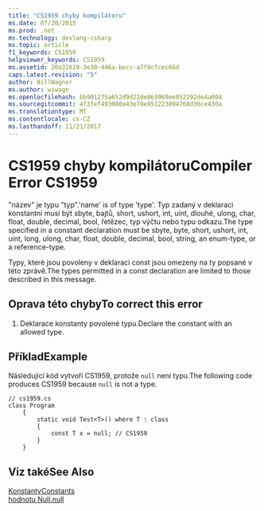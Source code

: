 ```yaml
---
title: "CS1959 chyby kompilátoru"
ms.date: 07/20/2015
ms.prod: .net
ms.technology: devlang-csharp
ms.topic: article
f1_keywords: CS1959
helpviewer_keywords: CS1959
ms.assetid: 20a31619-3e30-446a-becc-a7f8cfcec66d
caps.latest.revision: "5"
author: BillWagner
ms.author: wiwagn
ms.openlocfilehash: bb901275a652d9d22de063969ee852292de4a004
ms.sourcegitcommit: 4f3fef493080a43e70e951223894768d36ce430a
ms.translationtype: MT
ms.contentlocale: cs-CZ
ms.lasthandoff: 11/21/2017
---
```

# <a name="compiler-error-cs1959"></a><span data-ttu-id="45305-102">CS1959 chyby kompilátoru</span><span class="sxs-lookup"><span data-stu-id="45305-102">Compiler Error CS1959</span></span>
<span data-ttu-id="45305-103">"název" je typu "typ".</span><span class="sxs-lookup"><span data-stu-id="45305-103">'name' is of type 'type'.</span></span> <span data-ttu-id="45305-104">Typ zadaný v deklaraci konstantní musí být sbyte, bajtů, short, ushort, int, uint, dlouhé, ulong, char, float, double, decimal, bool, řetězec, typ výčtu nebo typu odkazu.</span><span class="sxs-lookup"><span data-stu-id="45305-104">The type specified in a constant declaration must be sbyte, byte, short, ushort, int, uint, long, ulong, char, float, double, decimal, bool, string, an enum-type, or a reference-type.</span></span>  
  
 <span data-ttu-id="45305-105">Typy, které jsou povoleny v deklaraci const jsou omezeny na ty popsané v této zprávě.</span><span class="sxs-lookup"><span data-stu-id="45305-105">The types permitted in a const declaration are limited to those described in this message.</span></span>  
  
## <a name="to-correct-this-error"></a><span data-ttu-id="45305-106">Oprava této chyby</span><span class="sxs-lookup"><span data-stu-id="45305-106">To correct this error</span></span>  
  
1.  <span data-ttu-id="45305-107">Deklarace konstanty povolené typu.</span><span class="sxs-lookup"><span data-stu-id="45305-107">Declare the constant with an allowed type.</span></span>  
  
## <a name="example"></a><span data-ttu-id="45305-108">Příklad</span><span class="sxs-lookup"><span data-stu-id="45305-108">Example</span></span>  
 <span data-ttu-id="45305-109">Následující kód vytvoří CS1959, protože `null` není typu.</span><span class="sxs-lookup"><span data-stu-id="45305-109">The following code produces CS1959 because `null` is not a type.</span></span>  
  
```  
// cs1959.cs  
class Program  
    {  
        static void Test<T>() where T : class  
        {  
            const T x = null; // CS1959  
        }  
    }  
```  
  
## <a name="see-also"></a><span data-ttu-id="45305-110">Viz také</span><span class="sxs-lookup"><span data-stu-id="45305-110">See Also</span></span>  
 [<span data-ttu-id="45305-111">Konstanty</span><span class="sxs-lookup"><span data-stu-id="45305-111">Constants</span></span>](../../csharp/programming-guide/classes-and-structs/constants.md)  
 [<span data-ttu-id="45305-112">hodnotu Null.</span><span class="sxs-lookup"><span data-stu-id="45305-112">null</span></span>](../../csharp/language-reference/keywords/null.md)
